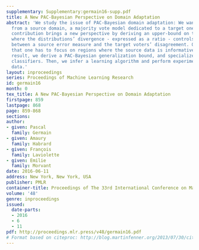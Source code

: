 ```yaml
---
supplementary: Supplementary:germain16-supp.pdf
title: A New PAC-Bayesian Perspective on Domain Adaptation
abstract: 'We study the issue of PAC-Bayesian domain adaptation: We want to learn,
  from a source domain, a majority vote model dedicated to a target one. Our theoretical
  contribution brings a new perspective by deriving an upper-bound on the target risk
  where the distributions’ divergence - expressed as a ratio - controls the trade-off
  between a source error measure and the target voters’ disagreement. Our bound suggests
  that one has to focus on regions where the source data is informative. From this
  result, we derive a PAC-Bayesian generalization bound, and specialize it to linear
  classifiers. Then, we infer a learning algorithm and perform experiments on real
  data.'
layout: inproceedings
series: Proceedings of Machine Learning Research
id: germain16
month: 0
tex_title: A New PAC-Bayesian Perspective on Domain Adaptation
firstpage: 859
lastpage: 868
page: 859-868
sections: 
author:
- given: Pascal
  family: Germain
- given: Amaury
  family: Habrard
- given: François
  family: Laviolette
- given: Emilie
  family: Morvant
date: 2016-06-11
address: New York, New York, USA
publisher: PMLR
container-title: Proceedings of The 33rd International Conference on Machine Learning
volume: '48'
genre: inproceedings
issued:
  date-parts:
  - 2016
  - 6
  - 11
pdf: http://proceedings.mlr.press/v48/germain16.pdf
# Format based on citeproc: http://blog.martinfenner.org/2013/07/30/citeproc-yaml-for-bibliographies/
---
```

